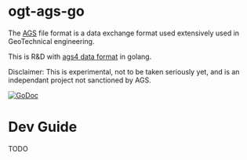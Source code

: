 ogt-ags-go
===================

The [AGS](http://ags.org.uk) file format is a data exchange format
used extensively used in GeoTechnical engineering.

This is R&D with [ags4 data format](http://www.agsdataformat.com/datatransferv4/intro.php)
in golang.

Disclaimer: This is experimental, not to be taken seriously yet, and is an independant project not sanctioned by AGS.

[![GoDoc](https://godoc.org/github.com/open-geotechnical/ogt-ags-go?status.svg)](https://godoc.org/github.com/open-geotechnical/ogt-ags-go)


Dev Guide
==============

TODO
